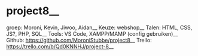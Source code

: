 # project8__
groep:	Moroni, Kevin, Jiwoo, Aidan__
Keuze:	webshop__
Talen:	HTML, CSS, JS?, PHP, SQL__
Tools:	VS Code, XAMPP/MAMP (config gebruiken)__
Github:	https://github.com/MoroniStubbe/project8__
Trello:	https://trello.com/b/Qd0KNNHJ/project-8__
